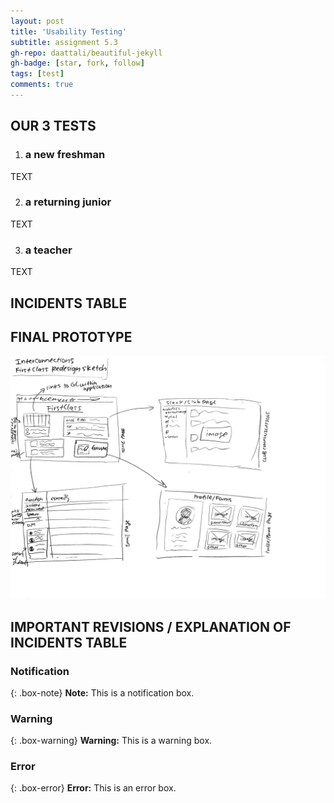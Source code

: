 ```yaml
---
layout: post
title: 'Usability Testing'
subtitle: assignment 5.3
gh-repo: daattali/beautiful-jekyll
gh-badge: [star, fork, follow]
tags: [test]
comments: true
---
```

 
## OUR 3 TESTS
1. ### a new freshman

TEXT

2. ### a returning junior

TEXT

3. ### a teacher

TEXT

## INCIDENTS TABLE 



## FINAL PROTOTYPE 

![crepe](/assets/img/finaldesignsketch.jpeg)

## IMPORTANT REVISIONS / EXPLANATION OF INCIDENTS TABLE


### Notification

{: .box-note}
**Note:** This is a notification box.

### Warning

{: .box-warning}
**Warning:** This is a warning box.

### Error

{: .box-error}
**Error:** This is an error box.

